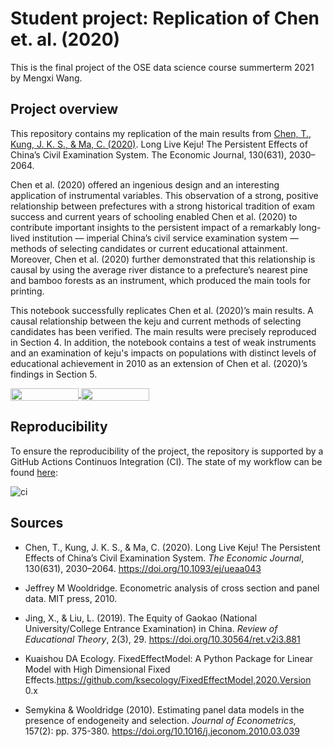 # Student project: Replication of Chen et. al. (2020) 

This is the final project of the OSE data science course summerterm 2021 by Mengxi Wang.

## Project overview

This repository contains my replication of the main results from [Chen, T., Kung, J. K. S., & Ma, C. (2020)](https://doi.org/10.1093/ej/ueaa043). Long Live Keju! The Persistent Effects of China’s Civil Examination System. The Economic Journal, 130(631), 2030–2064.

Chen et al. (2020) offered an ingenious design and an interesting application of instrumental variables. This observation of a strong, positive relationship between prefectures with a strong historical tradition of exam success and current years of schooling enabled Chen et al. (2020) to contribute important insights to the persistent impact of a remarkably long-lived institution — imperial China’s civil service examination system — methods of selecting candidates or current educational attainment. Moreover, Chen et al. (2020) further demonstrated that this relationship is causal by using the average river distance to a prefecture’s nearest pine and bamboo forests as an instrument, which produced the main tools for printing.

This notebook successfully replicates Chen et al. (2020)’s main results. A causal relationship between the keju and current methods of selecting candidates has been verified. The main results were precisely reproduced in Section 4. In addition, the notebook contains a test of weak instruments and an examination of keju's impacts on populations with distinct levels of educational achievement in 2010 as an extension of Chen et al. (2020)’s findings in Section 5.


<a href="https://nbviewer.jupyter.org/github/OpenSourceEconomics/ose-data-science-course-project-Mengxi-20/blob/master/replication-notebook-mengxi.ipynb"
   target="_parent">
   <img align="center"
  src="https://raw.githubusercontent.com/jupyter/design/master/logos/Badges/nbviewer_badge.png"
      width="109" height="20">
</a>
<a href="https://mybinder.org/v2/gh/OpenSourceEconomics/ose-data-science-course-project-Mengxi-20/master?filepath=replication-notebook-mengxi.ipynb"
    target="_parent">
    <img align="center"
       src="https://mybinder.org/badge_logo.svg"
       width="109" height="20">
</a>

## Reproducibility

To ensure the reproducibility of the project, the repository is supported by a GitHub Actions Continuos Integration (CI). The state of my workflow can be found [here](https://github.com/OpenSourceEconomics/ose-data-science-course-project-Mengxi-20/actions):

![ci](https://github.com/OpenSourceEconomics/ose-data-science-course-projeect-Mengxi-20/actions/workflows/ci.yml/badge.svg)


## Sources

* Chen, T., Kung, J. K. S., & Ma, C. (2020). Long Live Keju! The Persistent Effects of China’s Civil Examination System. *The Economic Journal*, 130(631), 2030–2064. https://doi.org/10.1093/ej/ueaa043

* Jeffrey M Wooldridge. Econometric analysis of cross section and panel data. MIT press, 2010.

* Jing, X., & Liu, L. (2019). The Equity of Gaokao (National University/College Entrance Examination) in China. *Review of Educational Theory*, 2(3), 29. https://doi.org/10.30564/ret.v2i3.881

* Kuaishou DA Ecology. FixedEffectModel: A Python Package for Linear Model with High Dimensional Fixed Effects.https://github.com/ksecology/FixedEffectModel,2020.Version 0.x

* Semykina & Wooldridge (2010). Estimating panel data models in the presence of endogeneity and selection. *Journal of Econometrics*, 157(2): pp. 375-380. https://doi.org/10.1016/j.jeconom.2010.03.039

